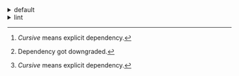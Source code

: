 <details>
<summary>default</summary>

| Platform | Dependency[^1] | Before | After | Change |
| -: | - | - | - | - |
| linux-64 |*new-package*||0.10.1|Added|
||*removed-package*|0.10.1||Removed|
||*bpy*|0.10.1|2.10.1|Major Upgrade|
||*polars*|herads_0|herads_1|Only build string|
||python|0.10.0|0.10.1|Patch Upgrade|
| osx-arm64 |*polars*[^2]|0.10.0|0.9.1|Minor Downgrade|
||*python*|0.10.0|0.10.1|Patch Upgrade|

</details>

<details>
<summary>lint</summary>

| Platform | Dependency[^1] | Before | After | Change |
| -: | - | - | - | - |
| linux-64 |*polars*|0.10.0|0.10.1|Patch Upgrade|
||python|0.10.0|0.10.1|Patch Upgrade|

</details>

[^1]: *Cursive* means explicit dependency.
[^2]: Dependency got downgraded.

